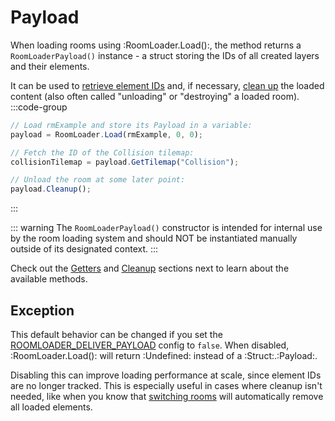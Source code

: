 # Payload

When loading rooms using :RoomLoader.Load():, the method returns a `RoomLoaderPayload()` instance - a struct storing the IDs of all created layers and their elements.

It can be used to [retrieve element IDs](/pages/api/payload/getters) and, if necessary, [clean up](/pages/api/payload/cleanup) the loaded content (also often called "unloading" or "destroying" a loaded room).
:::code-group
```js [Example]
// Load rmExample and store its Payload in a variable:
payload = RoomLoader.Load(rmExample, 0, 0);

// Fetch the ID of the Collision tilemap:
collisionTilemap = payload.GetTilemap("Collision");

// Unload the room at some later point:
payload.Cleanup();
```
:::

::: warning
The `RoomLoaderPayload()` constructor is intended for internal use by the room loading system and should NOT be instantiated manually outside of its designated context.
:::

Check out the [Getters](/pages/api/payload/getters) and [Cleanup](/pages/api/payload/cleanup) sections next to learn about the available methods.

## Exception

This default behavior can be changed if you set the [ROOMLOADER_DELIVER_PAYLOAD](/pages/api/config/#roomloader-deliver-payload) config to `false`. When disabled, :RoomLoader.Load(): will return :Undefined: instead of a :Struct:.:Payload:.

Disabling this can improve loading performance at scale, since element IDs are no longer tracked. This is especially useful in cases where cleanup isn't needed, like when you know that [switching rooms](https://manual.gamemaker.io/monthly/en/GameMaker_Language/GML_Reference/Asset_Management/Rooms/Rooms.htm#:~:text=room_get_info-,Switching%20Rooms,-room_goto) will automatically remove all loaded elements.
